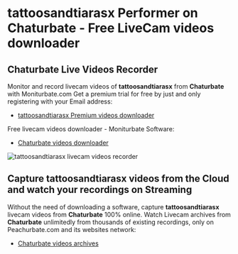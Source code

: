 # tattoosandtiarasx Performer on Chaturbate - Free LiveCam videos downloader

## Chaturbate Live Videos Recorder

Monitor and record livecam videos of **tattoosandtiarasx** from **Chaturbate** with Moniturbate.com
Get a premium trial for free by just and only registering with your Email address:
* [tattoosandtiarasx Premium videos downloader](https://moniturbate.com/request-demo-licence-key.html)

Free livecam videos downloader - Moniturbate Software:
* [Chaturbate videos downloader](https://moniturbate.com/moniturbate-download-software.html)

![tattoosandtiarasx livecam videos recorder](https://peachurnet.com/templates/moniturbate-software.png)


## Capture tattoosandtiarasx videos from the Cloud and watch your recordings on Streaming

Without the need of downloading a software, capture **tattoosandtiarasx** livecam videos from **Chaturbate** 100% online.
Watch Livecam archives from **Chaturbate** unlimitedly from thousands of existing recordings, only on Peachurbate.com and its websites network:
* [Chaturbate videos archives](https://peachurnet.com/)